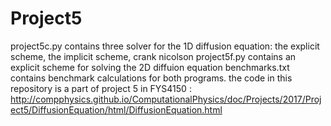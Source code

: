 # Project5

project5c.py contains three solver for the 1D diffusion equation: the explicit scheme, the implicit scheme, crank nicolson
project5f.py contains an explicit scheme for solving the 2D diffuion equation
benchmarks.txt contains benchmark calculations for both programs.
the code in this repository is a part of project 5 in FYS4150 : http://compphysics.github.io/ComputationalPhysics/doc/Projects/2017/Project5/DiffusionEquation/html/DiffusionEquation.html
